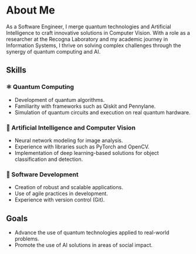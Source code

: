# About Me

As a Software Engineer, I merge quantum technologies and Artificial Intelligence to craft innovative solutions in Computer Vision. With a role as a researcher at the Recogna Laboratory and my academic journey in Information Systems, I thrive on solving complex challenges through the synergy of quantum computing and AI.

## Skills

### ⚛️ Quantum Computing
- Development of quantum algorithms.
- Familiarity with frameworks such as Qiskit and Pennylane.
- Simulation of quantum circuits and execution on real quantum hardware.

### 🤖 Artificial Intelligence and Computer Vision
- Neural network modeling for image analysis.
- Experience with libraries such as PyTorch and OpenCV.
- Implementation of deep learning-based solutions for object classification and detection.

### 🚀 Software Development
- Creation of robust and scalable applications.
- Use of agile practices in development.
- Experience with version control (Git).

## Goals

- Advance the use of quantum technologies applied to real-world problems.
- Promote the use of AI solutions in areas of social impact.

